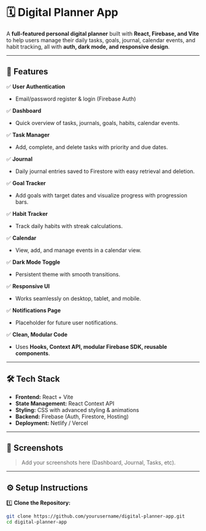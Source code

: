 # 🗓️ Digital Planner App

A **full-featured personal digital planner** built with **React, Firebase, and Vite** to help users manage their daily tasks, goals, journal, calendar events, and habit tracking, all with **auth, dark mode, and responsive design**.

---

## 🚀 Features

✅ **User Authentication**

- Email/password register & login (Firebase Auth)

✅ **Dashboard**

- Quick overview of tasks, journals, goals, habits, calendar events.

✅ **Task Manager**

- Add, complete, and delete tasks with priority and due dates.

✅ **Journal**

- Daily journal entries saved to Firestore with easy retrieval and deletion.

✅ **Goal Tracker**

- Add goals with target dates and visualize progress with progression bars.

✅ **Habit Tracker**

- Track daily habits with streak calculations.

✅ **Calendar**

- View, add, and manage events in a calendar view.

✅ **Dark Mode Toggle**

- Persistent theme with smooth transitions.

✅ **Responsive UI**

- Works seamlessly on desktop, tablet, and mobile.

✅ **Notifications Page**

- Placeholder for future user notifications.

✅ **Clean, Modular Code**

- Uses **Hooks, Context API, modular Firebase SDK, reusable components**.

---

## 🛠️ Tech Stack

- **Frontend:** React + Vite
- **State Management:** React Context API
- **Styling:** CSS with advanced styling & animations
- **Backend:** Firebase (Auth, Firestore, Hosting)
- **Deployment:** Netlify / Vercel

---

## 📸 Screenshots

> Add your screenshots here (Dashboard, Journal, Tasks, etc).

---

## ⚙️ Setup Instructions

1️⃣ **Clone the Repository:**

```bash
git clone https://github.com/yourusername/digital-planner-app.git
cd digital-planner-app
```
